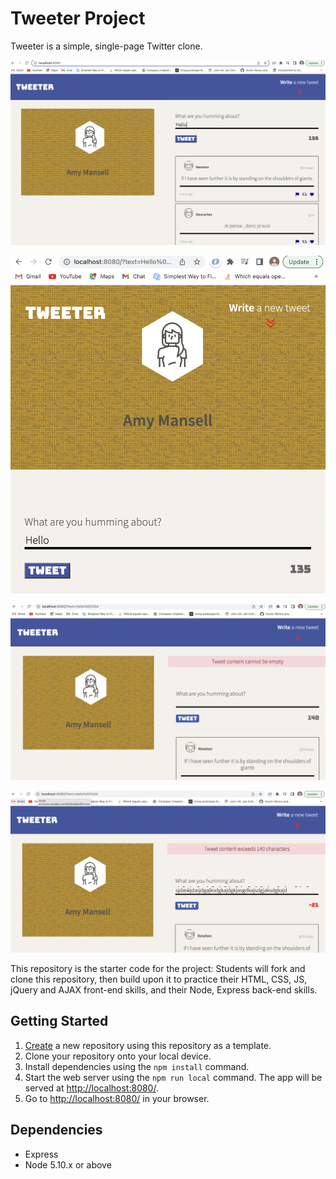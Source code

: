 # Tweeter Project

Tweeter is a simple, single-page Twitter clone.


![Screenshot of the app's main menu](./docs/tweeter-homepage.png)

![Screenshot of the app's at mobile size](./docs/tweeter-minimized.png)


![Screenshot of the app's error message](./docs/tweeter-error.png)


![Screenshot of the app's error message](./docs/tweeter2-error.png)



This repository is the starter code for the project: Students will fork and clone this repository, then build upon it to practice their HTML, CSS, JS, jQuery and AJAX front-end skills, and their Node, Express back-end skills.

## Getting Started

1. [Create](https://docs.github.com/en/repositories/creating-and-managing-repositories/creating-a-repository-from-a-template) a new repository using this repository as a template.
2. Clone your repository onto your local device.
3. Install dependencies using the `npm install` command.
3. Start the web server using the `npm run local` command. The app will be served at <http://localhost:8080/>.
4. Go to <http://localhost:8080/> in your browser.

## Dependencies

- Express
- Node 5.10.x or above
